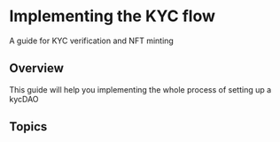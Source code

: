 # Implementing the KYC flow

A guide for KYC verification and NFT minting

## Overview

This guide will help you implementing the whole process of setting up a kycDAO 

## Topics

### 
